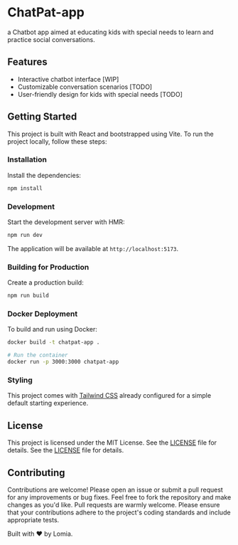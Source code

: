 # ChatPat-app
a Chatbot app aimed at educating kids with special needs to learn and practice social conversations.

## Features
- Interactive chatbot interface [WIP]
- Customizable conversation scenarios [TODO]
- User-friendly design for kids with special needs [TODO]

## Getting Started

This project is built with React and bootstrapped using Vite. To run the project locally, follow these steps:


### Installation

Install the dependencies:

```bash
npm install
```

### Development

Start the development server with HMR:

```bash
npm run dev
```

The application will be available at `http://localhost:5173`.

### Building for Production

Create a production build:

```bash
npm run build
```

### Docker Deployment

To build and run using Docker:

```bash
docker build -t chatpat-app .

# Run the container
docker run -p 3000:3000 chatpat-app
```

### Styling

This project comes with [Tailwind CSS](https://tailwindcss.com/) already configured for a simple default starting experience. 


## License
This project is licensed under the MIT License. See the [LICENSE](LICENSE) file for details.
See the [LICENSE](LICENSE) file for details.

## Contributing
Contributions are welcome! Please open an issue or submit a pull request for any improvements or bug fixes.
Feel free to fork the repository and make changes as you'd like. Pull requests are warmly welcome.
Please ensure that your contributions adhere to the project's coding standards and include appropriate tests.

Built with ❤️ by Lomia.
